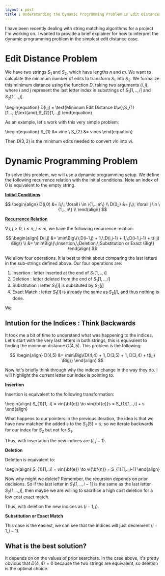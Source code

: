 ```yaml
---
layout : post
title : Understanding the Dynamic Programming Problem in Edit Distances
---
```


I have been recently dealing with string matching algorithms for a project I'm working on. I wanted to provide a brief explainer for how to interpret the dynamic programming problem in the simplest edit distance case.

# Edit Distance Problem

We have two strings $S_{1}$ and $S_{2}$, which have lengths $n$ and $m$. We want to calculate the minimum number of edits to transform $S_{1}$ into $S_{2}$.  We formalize this minimum distance using the function $D$, taking two arguments $(i,j)$, where $i$ and $j$ represent the last letter index in substrings of $S_{1}[1,..,i]$ and $S_{2}[1,..,j]$.

\begin{equation}
    D(i,j) = \text{Minimum Edit Distance b\w}\;S_{1}[1,..,i]\;\text{and}\;S_{2}[1,..,j]
\end{equation}

As an example, let's work with this very simple problem:

\begin{equation}
    S\_{1} &= vine \\
    S\_{2} &= vines
\end{equation}

Then $D(3,2)$ is the minimum edits needed to convert $vin$ into $vi$. 

# Dynamic Programming Problem

To solve this problem, we will use a dynamic programming setup. We define the following recurrence relation with the initial conditions. Note an index of 0 is equivalent to the empty string. 

<b><u> Initial Conditions </u></b>

$$
\begin{align}
    D(i,0) &= i\;\; \forall i \in \{1,..,m\} \\
    D(0,j) &= j\;\; \forall j \in \{1,..,n\} \\
\end{align}
$$

<b><u> Recurrence Relation </u></b>

$\forall \; i,j > 0$, $i \leq n$, $j \leq m$, we have the following recurrence relation:

$$
\begin{align}
    D(i,j) &= \min\Big\{\;D(i-1,j) + 1,\;D(i,j-1) + 1,\;D(i-1,j-1) + t(i,j) \Big\} \\
           &= \min\Big\{\;Insertion,\;Deletion,\;Substitution or Exact \Big\} 
\end{align}
$$

We allow four operations. It is best to think about comparing the last letters in the sub-strings defined above. Our four operations are: 

1. Insertion : letter inserted at the end of $S_{1}[1,..,i]$
2. Deletion : letter deleted from the end of $S_{1}[1,..,i]$ 
3. Substitution : letter $S_{1}[i]$ is subsituted by $S_{2}[j]$
4. Exact Match : letter $S_{1}[i]$ is already the same as $S_{2}[j]$, and thus nothing is done.

We 

## Intution for the Indices : Think Backwards

It took me a bit of time to understand what was happening to the indices. Let's start with the very last letters in both strings, this is equivalent to finding the minimum distance $D(4,5)$. This problem is the following:

$$
\begin{align}
D(4,5) &= \min\Big\{D(4,4) + 1, D(3,5) + 1, D(3,4) + t(i,j) \Big\}
\end{align}
$$

Now let's briefly think through why the indices change in the way they do. I will highlight the current letter our index is pointing to. 

<b> Insertion </b> 

Insertion is equivalent to the following transformation:

\begin{align}
    S_{1}[1,..i] = vin{\bf{e}} \to vin{\bf{e}}s = S_{1}[1,..,i] + s
\end{align}

What happens to our pointers in the previous iteration, the idea is that we have now matched the added $s$ to the $S_{2}[5]=s$, so we iterate backwards for our index for $S_{2}$ but not for $S_{1}$.

Thus, with insertation the new indices are $(i,j-1)$.

<b> Deletion </b>

Deletion is equivalent to:

\begin{align}
    S_{1}[1,..i] = vin{\bf{e}} \to vi{\bf{n}} = S_{1}[1,..,i-1]
\end{align}

Now why might we delete? Remember, the recursion depends on prior decisions. So if the last letter in $S_{1}[1,..,i-1]$ is the same as the last letter $S_{2}[1,..,j]$, then maybe we are willing to sacrifice a high cost deletion for a low cost exact match. 

Thus, with deletion the new indices as $(i-1,j)$.

<b> Substitution or Exact Match </b>

This case is the easiest, we can see that the indices will just decrement $(i-1,j-1)$. 

## What is the best solution?

It depends on on the values of prior searchers. In the case above, it's pretty obvious that $D(4,4)=0$ because the two strings are equivalent, so deletion is the optimal choice. 


